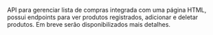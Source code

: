 API para gerenciar lista de compras integrada com uma página HTML, possui endpoints para ver produtos registrados, adicionar e deletar produtos. Em breve serão disponibilizados mais detalhes.